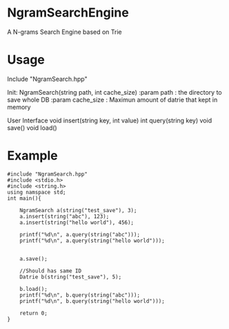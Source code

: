 # NgramSearchEngine
A N-grams Search Engine based on Trie

# Usage
Include "NgramSearch.hpp"

Init:
	NgramSearch(string path, int cache_size)
	:param path		: the directory to save whole DB
	:param cache_size	: Maximun amount of datrie that kept in memory

User Interface
	void insert(string key, int value)
	int query(string key)
	void save()
	void load()
# Example

```
#include "NgramSearch.hpp"
#include <stdio.h>
#include <string.h>
using namspace std;
int main(){

	NgramSearch a(string("test_save"), 3);
	a.insert(string("abc"), 123);
	a.insert(string("hello world"), 456);
  
	printf("%d\n", a.query(string("abc")));
	printf("%d\n", a.query(string("hello world")));
	

	a.save();

	//Should has same ID
	Datrie b(string("test_save"), 5);
	
	b.load();
	printf("%d\n", b.query(string("abc")));
	printf("%d\n", b.query(string("hello world")));
	
	return 0;
}
```
